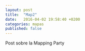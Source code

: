 ```yaml
---
layout: post
title:  "Map2"
date:   2016-04-02 19:58:40 +0200
categories: mapas
published: false
---
```


Post sobre la Mapping Party